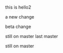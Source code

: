 this is hello2

a new change


beta change





still on master
last master














still on master


